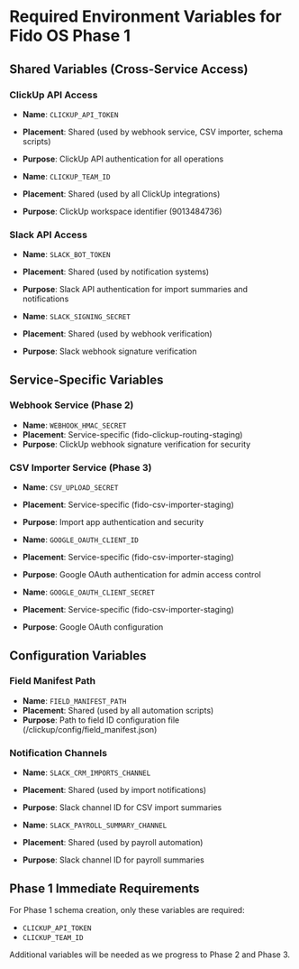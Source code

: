 # Required Environment Variables for Fido OS Phase 1

## Shared Variables (Cross-Service Access)

### ClickUp API Access
- **Name**: `CLICKUP_API_TOKEN`
- **Placement**: Shared (used by webhook service, CSV importer, schema scripts)
- **Purpose**: ClickUp API authentication for all operations

- **Name**: `CLICKUP_TEAM_ID`
- **Placement**: Shared (used by all ClickUp integrations)
- **Purpose**: ClickUp workspace identifier (9013484736)

### Slack API Access
- **Name**: `SLACK_BOT_TOKEN`
- **Placement**: Shared (used by notification systems)
- **Purpose**: Slack API authentication for import summaries and notifications

- **Name**: `SLACK_SIGNING_SECRET`
- **Placement**: Shared (used by webhook verification)
- **Purpose**: Slack webhook signature verification

## Service-Specific Variables

### Webhook Service (Phase 2)
- **Name**: `WEBHOOK_HMAC_SECRET`
- **Placement**: Service-specific (fido-clickup-routing-staging)
- **Purpose**: ClickUp webhook signature verification for security

### CSV Importer Service (Phase 3)
- **Name**: `CSV_UPLOAD_SECRET`
- **Placement**: Service-specific (fido-csv-importer-staging)
- **Purpose**: Import app authentication and security

- **Name**: `GOOGLE_OAUTH_CLIENT_ID`
- **Placement**: Service-specific (fido-csv-importer-staging)
- **Purpose**: Google OAuth authentication for admin access control

- **Name**: `GOOGLE_OAUTH_CLIENT_SECRET`
- **Placement**: Service-specific (fido-csv-importer-staging)
- **Purpose**: Google OAuth configuration

## Configuration Variables

### Field Manifest Path
- **Name**: `FIELD_MANIFEST_PATH`
- **Placement**: Shared (used by all automation scripts)
- **Purpose**: Path to field ID configuration file (/clickup/config/field_manifest.json)

### Notification Channels
- **Name**: `SLACK_CRM_IMPORTS_CHANNEL`
- **Placement**: Shared (used by import notifications)
- **Purpose**: Slack channel ID for CSV import summaries

- **Name**: `SLACK_PAYROLL_SUMMARY_CHANNEL`
- **Placement**: Shared (used by payroll automation)
- **Purpose**: Slack channel ID for payroll summaries

## Phase 1 Immediate Requirements

For Phase 1 schema creation, only these variables are required:
- `CLICKUP_API_TOKEN`
- `CLICKUP_TEAM_ID`

Additional variables will be needed as we progress to Phase 2 and Phase 3.

